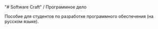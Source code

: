"# Software Craft" / Программное дело

Пособие для студентов по разработке программного обеспечения (на русском языке).
